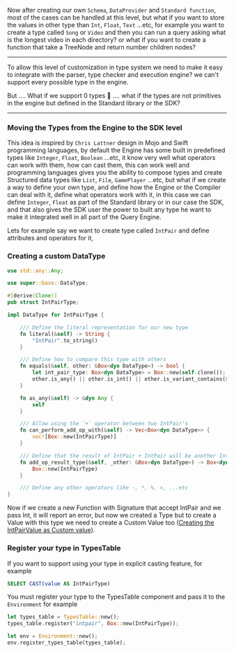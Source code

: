 Now after creating our own `Schema`, `DataProvider` and `Standard function`, most of the cases can be handled 
at this level, but what if you want to store the values in other type than `Int`, `Float`, `Text` ...etc, 
for example you want to create a type called `Song` or `Video` and then you can run a query asking 
what is the longest video in each directory? or what if you want to create a function that take a TreeNode and return number children nodes?

---

To allow this level of customization in type system we need to make it easy to integrate with the parser, type checker 
and execution engine? we can't support every possible type in the engine.

But .... What if we support 0 types 🤔 .... what if the types are not primitives in the engine but defined in the Standard library or the SDK?

---

### Moving the Types from the Engine to the SDK level

This idea is inspired by `Chris Lattner` design in Mojo and Swift programming languages, 
by default the Engine has some built in predefined types like `Integer`, `Float`, `Boolean` ...etc, it know very well 
what operators can work with them, how can cast them, this can work well and programming languages gives you the ability to 
compose types and create Structured data types like `List`, `File`, `GamePlayer` ...etc, but what if we create a way to define your own type, 
and define how the Engine or the Compiler can deal with it, define what operators work with it, in this case we can define `Integer`, `Float`
as part of the Standard library or in our case the SDK, and that also gives the SDK user the power to built any type he want to make it integrated
well in all part of the Query Engine.

Lets for example say we want to create type called `IntPair` and define attributes and operators for it,

### Creating a custom DataType

```rust linenums="1"
use std::any::Any;

use super::base::DataType;

#[derive(Clone)]
pub struct IntPairType;

impl DataType for IntPairType {

    /// Define the literal representation for our new type
    fn literal(&self) -> String {
        "IntPair".to_string()
    }

    /// Define how to compare this type with others
    fn equals(&self, other: &Box<dyn DataType>) -> bool {
        let int_pair_type: Box<dyn DataType> = Box::new(self.clone());
        other.is_any() || other.is_int() || other.is_variant_contains(&int_pair_type)
    }

    fn as_any(&self) -> &dyn Any {
        self
    }

    /// Allow using the `+` operator between two IntPair's
    fn can_perform_add_op_with(&self) -> Vec<Box<dyn DataType>> {
        vec![Box::new(IntPairType)]
    }

    /// Define that the result of IntPair + IntPair will be another IntPair
    fn add_op_result_type(&self, _other: &Box<dyn DataType>) -> Box<dyn DataType> {
        Box::new(IntPairType)
    }

    /// Define any other operators like -, *, %, >, ...etc
}
```

Now if we create a new Function with Signature that accept IntPair and we pass Int, it will report an error, but now we created a Type but to create a Value with this type we need to create a Custom Value too ([Creating the IntPairValue as Custom value](values.md)).

### Register your type in TypesTable

If you want to support using your type in explicit casting feature, for example

```SQL
SELECT CAST(value AS IntPairType)
```

You must register your type to the TypesTable component and pass it to the `Environment` for example

```rust
let types_table = TypesTable::new();
types_table.register("intpair", Box::new(IntPairType));

let env = Environment::new();
env.register_types_table(types_table);
```